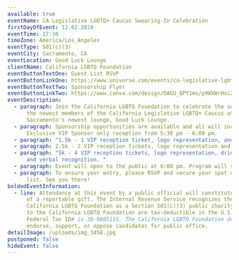 ```yaml
---
available: true
eventName: CA Legislative LGBTQ+ Caucus Swearing-In Celebration
firstDayOfEvent: 12.02.2024
eventTime: 17:30
timeZone: America/Los_Angeles
eventType: 501(c)(3)
eventCity: Sacramento, CA
eventLocation: Good Luck Lounge
clientName: California LGBTQ Foundation
eventButtonTextOne: Guest List RSVP
eventButtonLinkOne: https://www.universe.com/events/ca-legislative-lgbtq-caucus-swearing-in-celebration-tickets-J2S0CZ
eventButtonTextTwo: Sponsorship Flyer
eventButtonLinkTwo: https://www.canva.com/design/DAGU_QPY1ms/p9WXWrHscZfTtvAdrMP37g/view?utm_content=DAGU_QPY1ms&utm_campaign=designshare&utm_medium=link&utm_source=editor
eventDescription:
  - paragraph: Join the California LGBTQ Foundation to celebrate the swearing-in of
      the newest members of the California Legislative LGBTQ+ Caucus at
      Sacramento's newest lounge, Good Luck Lounge.
  - paragraph: Sponsorship opportunities are available and all will include an
      Exclusive VIP Sponsor only reception from 5:30 pm - 6:00 pm.
  - paragraph: "1.5k - 1 VIP reception ticket, logo representation, and drink tickets. "
  - paragraph: 2.5k - 2 VIP reception tickets, logo representation and drink tickets.
  - paragraph: "5k - 4 VIP reception tickets, logo representation, drink tickets,
      and verbal recognition. "
  - paragraph: Event will open to the public at 6:00 pm. Program will start at 6:30 pm.
  - paragraph: To ensure your entry, please RSVP and secure your spot on the guest
      list. See you there!
boldedEventInformation:
  - line: Attendance at this event by a public official will constitute acceptance
      of a reportable gift. The Internal Revenue Service recognizes the
      California LGBTQ Foundation as a Section 501(c)(3) public charity. Gifts
      to the California LGBTQ Foundation are tax-deductible in the U.S.A. The
      Federal Tax ID# is 38-0805115. The California LGBTQ Foundation does not
      endorse, support, or oppose candidates for public office.
detailImage: /uploads/img_3458.jpg
postponed: false
hideEvent: false
---
```

